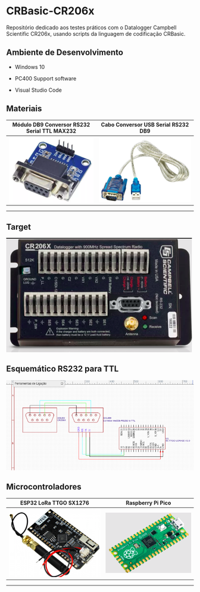 # CRBasic-CR206x

Repositório dedicado aos testes práticos com o Datalogger Campbell Scientific CR206x, usando scripts da linguagem de codificação CRBasic.

## Ambiente de Desenvolvimento

- Windows 10

- PC400 Support software

- Visual Studio Code

## Materiais

 **Módulo DB9 Conversor RS232 Serial TTL MAX232** |  **Cabo Conversor USB Serial RS232 DB9**
 ---               | ---
![](./img/module-ttl-serial.png) | ![](./img/rs232-serial.png)

 ---

## Target

![](./img/cr206x.png)

## Esquemático RS232 para TTL

![](./img/esquematico-serial.png)

## Microcontroladores

 **ESP32 LoRa TTGO SX1276** |  **Raspberry Pi Pico**
 ---               | ---
![](./img/esp32.png) | ![](./img/rasp.png)

 ---
